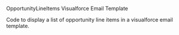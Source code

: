 OpportunityLineItems Visualforce Email Template

Code to display a list of opportunity line items in a visualforce email template.
